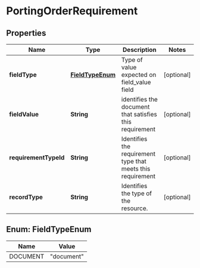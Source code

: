 

# PortingOrderRequirement


## Properties

Name | Type | Description | Notes
------------ | ------------- | ------------- | -------------
**fieldType** | [**FieldTypeEnum**](#FieldTypeEnum) | Type of value expected on field_value field |  [optional]
**fieldValue** | **String** | identifies the document that satisfies this requirement |  [optional]
**requirementTypeId** | **String** | Identifies the requirement type that meets this requirement |  [optional]
**recordType** | **String** | Identifies the type of the resource. |  [optional]



## Enum: FieldTypeEnum

Name | Value
---- | -----
DOCUMENT | &quot;document&quot;



